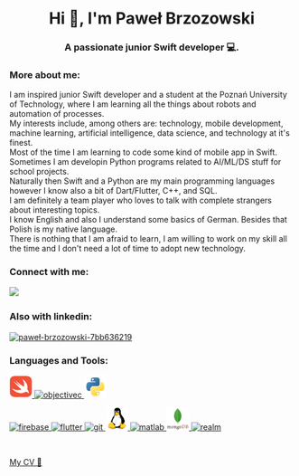 <h1 align="center">Hi 👋, I'm Paweł Brzozowski</h1>
<h3 align="center">A passionate junior Swift developer 💻.</h3>

<h3 align="left">More about me:</h3>
<p align="left">
I am inspired junior Swift developer and a student at the Poznań University of Technology, where I am learning all the things about robots and automation of processes. </br>
My interests include, among others are: technology, mobile development, machine learning, artificial intelligence, data science, and technology at it's finest. </br> 
Most of the time I am learning to code some kind of mobile app in Swift. Sometimes I am developin Python programs related to AI/ML/DS stuff for school projects. </br>  Naturally then Swift and a Python are my main programming languages however I know also a bit of Dart/Flutter, C++, and SQL. </br>
I am definitely a team player who loves to talk with complete strangers about interesting topics. </br>
I know English and also I understand some basics of German. Besides that Polish is my native language. </br>
There is nothing that I am afraid to learn, I am willing to work on my skill all the time and I don't need a lot of time to adopt new technology.
  
</p> </p>

<h3 align="left">Connect with me:</h3>
<p align="left">
<a href="mailto:pawelbrzozowskigplus@gmail.com" > <img src="https://img.shields.io/badge/Gmail-D14836?style=for-the-badge&logo=gmail&logoColor=white" /> </a>
<h3 align="left">Also with linkedin:</h3>
<p align="left">
<a href="https://linkedin.com/in/paweł-brzozowski-7bb636219" target="blank"><img align="center" src="https://raw.githubusercontent.com/rahuldkjain/github-profile-readme-generator/master/src/images/icons/Social/linked-in-alt.svg" alt="paweł-brzozowski-7bb636219" height="30" width="40" /></a>
</p>


<h3 align="left">Languages and Tools:</h3>
<p align="left"> 
<a href="https://developer.apple.com/swift/" target="_blank" rel="noreferrer"> <img src="https://raw.githubusercontent.com/devicons/devicon/master/icons/swift/swift-original.svg" alt="swift" width="40" height="40"/> </a> 
<a href="https://developer.apple.com/library/archive/documentation/Cocoa/Conceptual/ProgrammingWithObjectiveC/Introduction/Introduction.html" target="_blank" rel="noreferrer"> <img src="https://www.vectorlogo.zone/logos/apple_objectivec/apple_objectivec-icon.svg" alt="objectivec" width="40" height="40"/> </a>
<a href="https://www.python.org" target="_blank" rel="noreferrer"> <img src="https://raw.githubusercontent.com/devicons/devicon/master/icons/python/python-original.svg" alt="python" width="40" height="40"/> </a>

</p>

<a href="https://firebase.google.com/" target="_blank" rel="noreferrer"> <img src="https://www.vectorlogo.zone/logos/firebase/firebase-icon.svg" alt="firebase" width="40" height="40"/> </a> <a href="https://flutter.dev" target="_blank" rel="noreferrer"> <img src="https://www.vectorlogo.zone/logos/flutterio/flutterio-icon.svg" alt="flutter" width="40" height="40"/> </a> <a href="https://git-scm.com/" target="_blank" rel="noreferrer"> <img src="https://www.vectorlogo.zone/logos/git-scm/git-scm-icon.svg" alt="git" width="40" height="40"/> </a> <a href="https://www.linux.org/" target="_blank" rel="noreferrer"> <img src="https://raw.githubusercontent.com/devicons/devicon/master/icons/linux/linux-original.svg" alt="linux" width="40" height="40"/> </a> <a href="https://www.mathworks.com/" target="_blank" rel="noreferrer"> <img src="https://upload.wikimedia.org/wikipedia/commons/2/21/Matlab_Logo.png" alt="matlab" width="40" height="40"/> </a> <a href="https://www.mongodb.com/" target="_blank" rel="noreferrer"> <img src="https://raw.githubusercontent.com/devicons/devicon/master/icons/mongodb/mongodb-original-wordmark.svg" alt="mongodb" width="40" height="40"/> </a>   <a href="https://realm.io/" target="_blank" rel="noreferrer"> <img src="https://raw.githubusercontent.com/bestofjs/bestofjs-webui/8665e8c267a0215f3159df28b33c365198101df5/public/logos/realm.svg" alt="realm" width="40" height="40"/> </a> 
</p> </br>

[My CV 📎](https://github.com/BrzozowskiPawel/BrzozowskiPawel/blob/master/CV_Swift.pdf)

